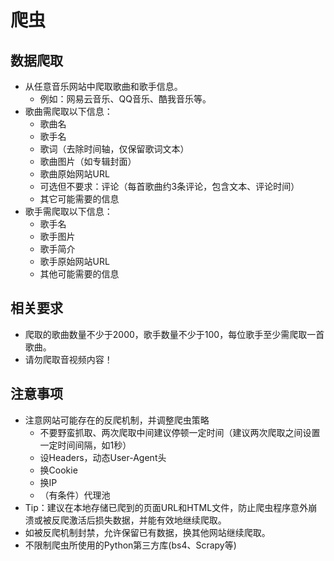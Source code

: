 # 爬虫

## 数据爬取

* 从任意音乐网站中爬取歌曲和歌手信息。
    * 例如：网易云音乐、QQ音乐、酷我音乐等。
* 歌曲需爬取以下信息：
    * 歌曲名
    * 歌手名
    * 歌词（去除时间轴，仅保留歌词文本）
    * 歌曲图片（如专辑封面）
    * 歌曲原始网站URL
    * 可选但不要求：评论（每首歌曲约3条评论，包含文本、评论时间）
    * 其它可能需要的信息
* 歌手需爬取以下信息：
    * 歌手名
    * 歌手图片
    * 歌手简介
    * 歌手原始网站URL
    * 其他可能需要的信息

## 相关要求

* 爬取的歌曲数量不少于2000，歌手数量不少于100，每位歌手至少需爬取一首歌曲。
* 请勿爬取音视频内容！

## 注意事项

* 注意网站可能存在的反爬机制，并调整爬虫策略
    * 不要野蛮抓取、两次爬取中间建议停顿一定时间（建议两次爬取之间设置一定时间间隔，如1秒）
    * 设Headers，动态User-Agent头
    * 换Cookie
    * 换IP
    * （有条件）代理池
* Tip：建议在本地存储已爬到的页面URL和HTML文件，防止爬虫程序意外崩溃或被反爬激活后损失数据，并能有效地继续爬取。
* 如被反爬机制封禁，允许保留已有数据，换其他网站继续爬取。
* 不限制爬虫所使用的Python第三方库(bs4、Scrapy等)
